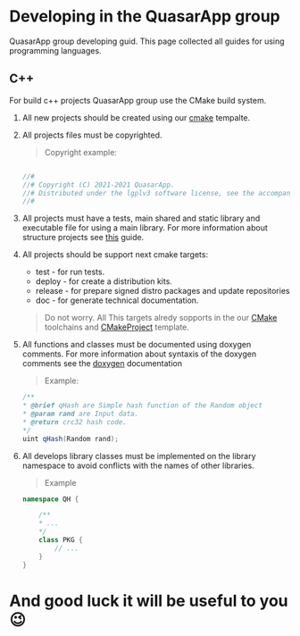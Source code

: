 # Developing in the QuasarApp group

QuasarApp group developing guid. This page collected all guides for using programming languages. 

## C++

For build c++ projects QuasarApp group use the CMake build system.
1. All new projects should be created using our [cmake](https://github.com/QuasarApp/CMakeProject) tempalte. 
2. All projects files must be copyrighted.
    > Copyright example:
    ``` cpp

    //#
    //# Copyright (C) 2021-2021 QuasarApp.
    //# Distributed under the lgplv3 software license, see the accompanying
    //#
    ```
3. All projects must have a tests, main shared and static library and executable file for using a main library. For more information about structure projects see [this](ProjectStructure.md) guide. 

4. All projects should be support next cmake targets: 
    * test - for run tests.
    * deploy - for create a distribution kits.
    * release - for prepare signed distro packages and update repositories
    * doc - for generate technical documentation.
    > Do not worry. All This targets alredy sopports in the our [CMake](https://github.com/QuasarApp/CMake) toolchains and [CMakeProject](https://github.com/QuasarApp/CMakeProject) template. 
5. All functions and classes must be documented using doxygen comments. For more information about syntaxis of the doxygen comments see the [doxygen](https://www.doxygen.nl/manual/docblocks.html) documentation
    > Example:
    ``` cpp
    /**
    * @brief qHash are Simple hash function of the Random object
    * @param rand are Input data.
    * @return crc32 hash code.
    */
    uint qHash(Random rand);
    ```
6. All develops library classes must be implemented on the library namespace to avoid conflicts with the names of other libraries.
    > Example 
    ``` cpp
    namespace QH {

        /**
        * ...
        */
        class PKG {
            // ...
        }
    }
    ``` 

# And good luck it will be useful to you 😉 
